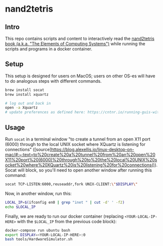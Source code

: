# nand2tetris

## Intro

This repo contains scripts and content to interactively read the [nand2tetris book (a.k.a. "The Elements of Computing Systems")](https://www.nand2tetris.org/) while running the scripts and programs in a docker container.

## Setup

This setup is designed for users on MacOS; users on other OS-es will have to do analogous steps with different commands.

```bash
brew install socat
brew install xquartz

# log out and back in
open -a Xquartz
# update preferences as defined here: https://cntnr.io/running-guis-with-docker-on-mac-os-x-a14df6a76efc#:~:text=Now%20open%20up%20the%20preferences%20from%20the%20top%20menu%20and%20go%20to%20the%20last%20tab%20%E2%80%98security%E2%80%99.
```

## Usage

Run `socat` in a terminal window "to create a tunnel from an open X11 port (6000) through to the local UNIX socket where XQuartz is listening for connections" ([source]https://blog.alexellis.io/linux-desktop-on-mac/#:~:text=to%20create%20a%20tunnel%20from%20an%20open%20X11%20port%20(6000)%20through%20to%20the%20local%20UNIX%20socket%20where%20XQuartz%20is%20listening%20for%20connections()). Socat will block, so you'll need to open another window after running this command:

```bash
socat TCP-LISTEN:6000,reuseaddr,fork UNIX-CLIENT:\"$DISPLAY\"
```

Now, in another window, run this:

```bash
LOCAL_IP=$(ifconfig en0 | grep "inet " | cut -d' ' -f2)
echo $LOCAL_IP
```

Finally, we are ready to run our docker container (replacing `<YOUR-LOCAL-IP-HERE>` with the `$LOCAL_IP` from the previous code block):

```bash
docker-compose run ubuntu bash
export DISPLAY=<YOUR-LOCAL-IP-HERE>:0
bash tools/HardwareSimulator.sh
```

